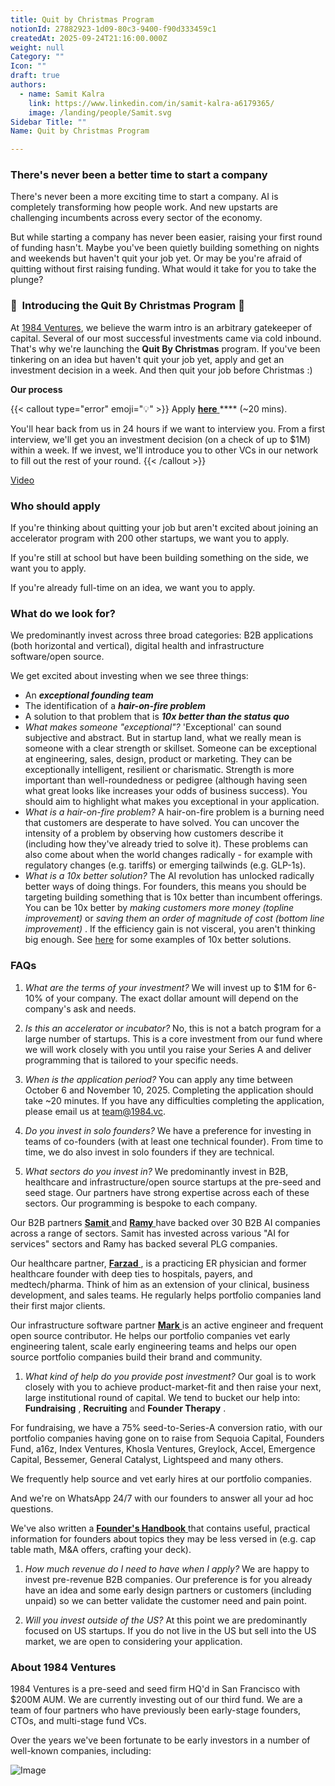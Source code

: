 ```yaml
---
title: Quit by Christmas Program
notionId: 27882923-1d09-80c3-9400-f90d333459c1
createdAt: 2025-09-24T21:16:00.000Z
weight: null
Category: ""
Icon: ""
draft: true
authors:
  - name: Samit Kalra
    link: https://www.linkedin.com/in/samit-kalra-a6179365/
    image: /landing/people/Samit.svg
Sidebar Title: ""
Name: Quit by Christmas Program

---
```




### There's never been a better time to start a company


There's never been a more exciting time to start a company. AI is completely transforming how people work. And new upstarts are challenging incumbents across every sector of the economy.

But while starting a company has never been easier, raising your first round of funding hasn't. Maybe you've been quietly building something on nights and weekends but haven't quit your job yet. Or may be you're afraid of quitting without first raising funding. What would it take for you to take the plunge?

### 🎄  **Introducing the**  **Quit By Christmas**  **Program** 🎄


At [1984 Ventures](/), we believe the warm intro is an arbitrary gatekeeper of capital. Several of our most successful investments came via cold inbound. That's why we're launching the  **Quit By Christmas**  program. If you've been tinkering on an idea but haven't quit your job yet, apply and get an investment decision in a week. And then quit your job before Christmas :) 

 **Our process** 

{{< callout type="error" emoji="💡" >}}
Apply [ **here** ](https://apply.1984.vc/) **** (~20 mins). 

You'll hear back from us in 24 hours if we want to interview you. From a first interview, we'll get you an investment decision (on a check of up to $1M) within a week. If we invest, we'll introduce you to other VCs in our network to fill out the rest of your round. 
{{< /callout >}}


[Video](https://www.loom.com/share/e5030cfed89640988c8f9b947cc1e4d3?sid=6956d63a-e306-42bd-bd22-7d60466938bb)


###  **Who should apply** 


If you're thinking about quitting your job but aren't excited about joining an accelerator program with 200 other startups, we want you to apply.

If you're still at school but have been building something on the side, we want you to apply.

If you're already full-time on an idea, we want you to apply.

###  **What do we look for?** 


We predominantly invest across three broad categories: B2B applications (both horizontal and vertical), digital health and infrastructure software/open source. 

We get excited about investing when we see three things:

- An  ***exceptional founding team*** 
- The identification of a  ***hair-on-fire problem*** 
- A solution to that problem that is  ***10x better than the status quo*** 
-  *What makes someone "exceptional"?* 'Exceptional' can sound subjective and abstract. But in startup land, what we really mean is someone with a clear strength or skillset. Someone can be exceptional at engineering, sales, design, product or marketing. They can be exceptionally intelligent, resilient or charismatic. Strength is more important than well-roundedness or pedigree (although having seen what great looks like increases your odds of business success). You should aim to highlight what makes you exceptional in your application.
-  *What is a hair-on-fire problem?* A hair-on-fire problem is a burning need that customers are desperate to have solved. You can uncover the intensity of a problem by observing how customers describe it (including how they've already tried to solve it). These problems can also come about when the world changes radically - for example with regulatory changes (e.g. tariffs) or emerging tailwinds (e.g. GLP-1s). 
-  *What is a 10x better solution?* The AI revolution has unlocked radically better ways of doing things. For founders, this means you should be targeting building something that is 10x better than incumbent offerings. You can be 10x better by  *making customers more money (topline improvement)*  or  *saving them an order of magnitude of cost (bottom line improvement)* . If the efficiency gain is not visceral, you aren't thinking big enough. See [here](https://samit-kalra.com/blog/how-to-find-a-good-startup-idea) for some examples of 10x better solutions.
###  **FAQs** 


1.  *What are the terms of your investment?* We will invest up to $1M for 6-10% of your company. The exact dollar amount will depend on the company's ask and needs.

1.  *Is this an accelerator or incubator?* No, this is not a batch program for a large number of startups. This is a core investment from our fund where we will work closely with you until you raise your Series A and deliver programming that is tailored to your specific needs.

1.  *When is the application period?* You can apply any time between October 6 and November 10, 2025. Completing the application should take ~20 minutes. If you have any difficulties completing the application, please email us at team@1984.vc. 

1.  *Do you invest in solo founders?* We have a preference for investing in teams of co-founders (with at least one technical founder). From time to time, we do also invest in solo founders if they are technical.

1.  *What sectors do you invest in?* We predominantly invest in B2B, healthcare and infrastructure/open source startups at the pre-seed and seed stage. Our partners have strong expertise across each of these sectors. Our programming is bespoke to each company.

Our B2B partners [ **Samit** ](https://www.linkedin.com/in/samit-kalra-a6179365/) and [ **Ramy** ](https://www.linkedin.com/in/ramyadeeb/) have backed over 30 B2B AI companies across a range of sectors. Samit has invested across various "AI for services" sectors and Ramy has backed several PLG companies.

Our healthcare partner, [ **Farzad** ](https://www.linkedin.com/in/farzadsoleimani/), is a practicing ER physician and former healthcare founder with deep ties to hospitals, payers, and medtech/pharma. Think of him as an extension of your clinical, business development, and sales teams. He regularly helps portfolio companies land their first major clients.

Our infrastructure software partner [ **Mark** ](https://mdp.github.io/) is an active engineer and frequent open source contributor. He helps our portfolio companies vet early engineering talent, scale early engineering teams and helps our open source portfolio companies build their brand and community. 

1.  *What kind of help do you provide post investment?* Our goal is to work closely with you to achieve product-market-fit and then raise your next, large institutional round of capital. We tend to bucket our help into:  **Fundraising** ,  **Recruiting**  and  **Founder Therapy** .

For fundraising, we have a 75% seed-to-Series-A conversion ratio, with our portfolio companies having gone on to raise from Sequoia Capital, Founders Fund, a16z, Index Ventures, Khosla Ventures, Greylock, Accel, Emergence Capital, Bessemer, General Catalyst, Lightspeed and many others.

We frequently help source and vet early hires at our portfolio companies.

And we're on WhatsApp 24/7 with our founders to answer all your ad hoc questions.

We've also written a [ **Founder's Handbook** ](/docs/founders-handbook/) that contains useful, practical information for founders about topics they may be less versed in (e.g. cap table math, M&A offers, crafting your deck).

1.  *How much revenue do I need to have when I apply?* We are happy to invest pre-revenue B2B companies. Our preference is for you already have an idea and some early design partners or customers (including unpaid) so we can better validate the customer need and pain point. 

1.  *Will you invest outside of the US?* At this point we are predominantly focused on US startups. If you do not live in the US but sell into the US market, we are open to considering your application.
###  **About 1984 Ventures** 


1984 Ventures is a pre-seed and seed firm HQ'd in San Francisco with $200M AUM. We are currently investing out of our third fund. We are a team of four partners who have previously been early-stage founders, CTOs, and multi-stage fund VCs.

Over the years we've been fortunate to be early investors in a number of well-known companies, including:

![Image](https://prod-files-secure.s3.us-west-2.amazonaws.com/52e751b5-230f-4649-8c4e-0224e58da4f9/04b4bd06-ed65-4486-b31f-fe52f2f7f7eb/image.png?X-Amz-Algorithm=AWS4-HMAC-SHA256&X-Amz-Content-Sha256=UNSIGNED-PAYLOAD&X-Amz-Credential=ASIAZI2LB466QETM4HPI%2F20251004%2Fus-west-2%2Fs3%2Faws4_request&X-Amz-Date=20251004T122240Z&X-Amz-Expires=3600&X-Amz-Security-Token=IQoJb3JpZ2luX2VjEML%2F%2F%2F%2F%2F%2F%2F%2F%2F%2FwEaCXVzLXdlc3QtMiJGMEQCIFegxqYkOfgPogSoFF4gP3GZ0%2B9McV0SXybTi7uBGwMeAiAUAWNgIudfeHWR%2B6liScJXV%2FHxDh3g9qJGa9pEweA%2FDSr%2FAwhbEAAaDDYzNzQyMzE4MzgwNSIMrzQ0Kgt6px2JbvaGKtwDGRgJ0OhzeMI7xLaSUjBTr9NmuvB%2FIzMbl2H4efOe%2FsiLI0La1ABC2PROxXO%2Fz1aRSZJ0ByQLuVgbxKjcKIQjb8FvCg42qjgdyIIcgXKsx%2BKSHE9bH%2FMpnaRd39fVGBx2wb55ocstEqVE81n16wkB3yjjLeYZ0I%2Fxy33uYzn7dog4%2FfmnF1SqRwaFegk36Uf3DSfDBVRAcXSFTDHmq5FFQbEohihLOntMmnyZh21RgrfKmVEh65K91KBjh3WVvY4JIy74mZMtKZNJbjqL6h9nGBirPnpEw1LCvo2ciiLZ5vK2sC6JICHDZpRpjjhnP2KjBgGkzBleAk2o5TBijDcM9Eu57WIs9zuLCDIi4%2F9Dv1tSgtDtGv0kuE1tgJHXXrqYD1M39HAnCqUrWHwBwfm0RhpWYJvH3q3mSb5TDrY7bF7miMf2YlxI9G8WsEDaAv7S5mMaDoH1ACq0%2F41pJUzZR2KdTwh2OFEAXzIeEu%2FsxAh%2Fkab4QfZyq1ehPfHhDQPHt7Zumu0PueYpLiYkH96APb6gkK8O6nKNaEkJ84E4kAeEfTm1bRmBCiyM0Un4SdiMkAqVGwly81JKhj1%2FABxjXon1%2FAFJqkLxCeXiLArgH8hpSd1gtH5fOT4zzbEw0OGDxwY6pgGO7fKl3s2HXB15hapHAWI6ETZ0tuBsLSz2VfSbocgkW4RVGdAc9ODz5VMgIUTplz2uFiaOnOHJ5Pwvw21uyINcQwTd3sqgWFf9PeX9Ovmd7P2K2aNxvTBQ6Mda%2FfwfP7%2FPpyRCEE1UKMv3JLutE85vl7ko%2F%2BnQzFqbv%2BZ714XKMTouMUT10FUCogG9A3vUG1Tf4B6RTB88wF1ZL%2FNq4AeEpZlsAYhI&X-Amz-Signature=214070749a3f374977b66db2c1bdf4433bc243a42729cb9a9d14ab28612c0dfe&X-Amz-SignedHeaders=host&x-amz-checksum-mode=ENABLED&x-id=GetObject)

